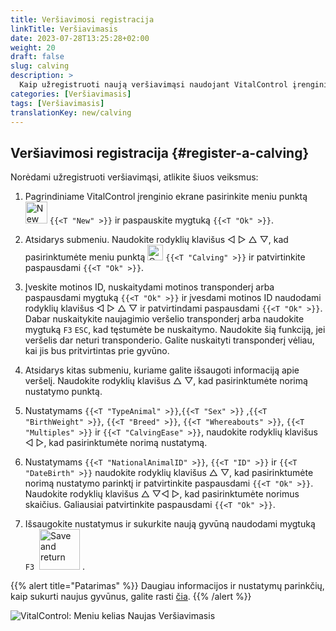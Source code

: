 ```yaml
---
title: Veršiavimosi registracija
linkTitle: Veršiavimasis
date: 2023-07-28T13:25:28+02:00
weight: 20
draft: false
slug: calving
description: >
  Kaip užregistruoti naują veršiavimąsi naudojant VitalControl įrenginį.
categories: [Veršiavimasis]
tags: [Veršiavimasis]
translationKey: new/calving
---
```

## Veršiavimosi registracija {#register-a-calving}

Norėdami užregistruoti veršiavimąsi, atlikite šiuos veiksmus:

1. Pagrindiniame VitalControl įrenginio ekrane pasirinkite meniu punktą <img src="/icons/main/new-animal.svg" width="35" align="bottom" alt="New animal" /> `{{<T "New" >}}` ir paspauskite mygtuką `{{<T "Ok" >}}`.

2. Atsidarys submeniu. Naudokite rodyklių klavišus ◁ ▷ △ ▽, kad pasirinktumėte meniu punktą <img src="/icons/actions/calving.svg" width="25" align="bottom" alt="Calving" /> `{{<T "Calving" >}}` ir patvirtinkite paspausdami `{{<T "Ok" >}}`.

3. Įveskite motinos ID, nuskaitydami motinos transponderį arba paspausdami mygtuką `{{<T "Ok" >}}` ir įvesdami motinos ID naudodami rodyklių klavišus ◁ ▷ △ ▽ ir patvirtindami paspausdami `{{<T "Ok" >}}`. Dabar nuskaitykite naujagimio veršelio transponderį arba naudokite mygtuką `F3` `ESC`, kad tęstumėte be nuskaitymo. Naudokite šią funkciją, jei veršelis dar neturi transponderio. Galite nuskaityti transponderį vėliau, kai jis bus pritvirtintas prie gyvūno.

4. Atsidarys kitas submeniu, kuriame galite išsaugoti informaciją apie veršelį. Naudokite rodyklių klavišus △ ▽, kad pasirinktumėte norimą nustatymo punktą.

5. Nustatymams `{{<T "TypeAnimal" >}}`,`{{<T "Sex" >}}` ,`{{<T "BirthWeight" >}}`, `{{<T "Breed" >}}`, `{{<T "Whereabouts" >}}`, `{{<T "Multiples" >}}` ir `{{<T "CalvingEase" >}}`, naudokite rodyklių klavišus ◁ ▷, kad pasirinktumėte norimą nustatymą.

6. Nustatymams `{{<T "NationalAnimalID" >}}`, `{{<T "ID" >}}` ir `{{<T "DateBirth" >}}` naudokite rodyklių klavišus △ ▽, kad pasirinktumėte norimą nustatymo parinktį ir patvirtinkite paspausdami `{{<T "Ok" >}}`. Naudokite rodyklių klavišus △ ▽◁ ▷, kad pasirinktumėte norimus skaičius. Galiausiai patvirtinkite paspausdami `{{<T "Ok" >}}`.

7. Išsaugokite nustatymus ir sukurkite naują gyvūną naudodami mygtuką `F3` &nbsp;<img src="/icons/footer/save_exit.svg" width="65" align="bottom" alt="Save and return" />&nbsp;.


{{% alert title="Patarimas" %}}
Daugiau informacijos ir nustatymų parinkčių, kaip sukurti naujus gyvūnus, galite rasti [čia](../../settings/animal-registration/).
{{% /alert %}}

   ![VitalControl: Meniu kelias Naujas Veršiavimasis](../images/calving.png "Užregistruoti veršiavimąsi")

